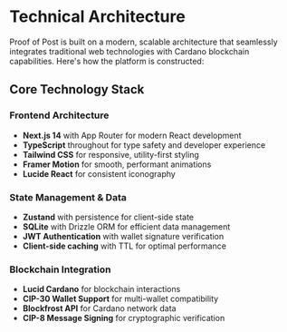 # Technical Architecture

Proof of Post is built on a modern, scalable architecture that seamlessly integrates traditional web technologies with Cardano blockchain capabilities. Here's how the platform is constructed:

## Core Technology Stack

### Frontend Architecture
- **Next.js 14** with App Router for modern React development
- **TypeScript** throughout for type safety and developer experience
- **Tailwind CSS** for responsive, utility-first styling
- **Framer Motion** for smooth, performant animations
- **Lucide React** for consistent iconography

### State Management & Data
- **Zustand** with persistence for client-side state
- **SQLite** with Drizzle ORM for efficient data management
- **JWT Authentication** with wallet signature verification
- **Client-side caching** with TTL for optimal performance

### Blockchain Integration
- **Lucid Cardano** for blockchain interactions
- **CIP-30 Wallet Support** for multi-wallet compatibility
- **Blockfrost API** for Cardano network data
- **CIP-8 Message Signing** for cryptographic verification


